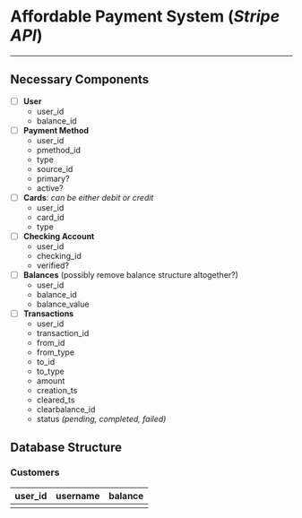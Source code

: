 # Affordable Payment System (*Stripe API*)

***

## Necessary Components

* [ ] **User**
  - user_id
  - balance_id
* [ ] **Payment Method**
  * user_id
  * pmethod_id
  * type
  * source_id
  * primary?
  * active?
* [ ] **Cards**: *can be either debit or credit*
  * user_id
  * card_id
  * type
* [ ] **Checking Account**
  * user_id
  * checking_id
  * verified?
* [ ] **Balances** (possibly remove balance structure altogether?)
  * user_id
  * balance_id
  * balance_value
* [ ] **Transactions**
  - user_id
  - transaction_id
  - from_id
  - from_type
  - to_id
  - to_type
  - amount
  - creation_ts
  - cleared_ts
  - clearbalance_id
  - status *(pending, completed, failed)*

## Database Structure

### Customers

| user_id | username | balance |
| ------- | -------- | ------- |
|         |          |         |

